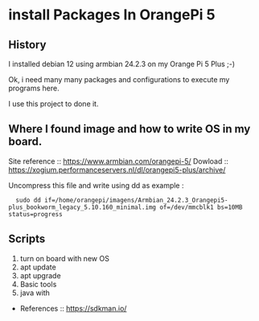 # install Packages In OrangePi 5

## History

  I installed debian 12 using armbian 24.2.3 on my Orange Pi 5 Plus ;-)

  Ok, i need many many packages and configurations to execute my programs here.

  I use this project to done it.

## Where I found image and how to write OS in my board.

  Site reference :: https://www.armbian.com/orangepi-5/ 
  Dowload  :: https://xogium.performanceservers.nl/dl/orangepi5-plus/archive/ 

  Uncompress this file and write using dd as example :

  ```(bash)
    sudo dd if=/home/orangepi/imagens/Armbian_24.2.3_Orangepi5-plus_bookworm_legacy_5.10.160_minimal.img of=/dev/mmcblk1 bs=10MB status=progress
```

## Scripts

  1) turn on board with new OS
  2) apt update
  3) apt upgrade
  4) Basic tools
  5) java with
  
  
  * References :: https://sdkman.io/
  

